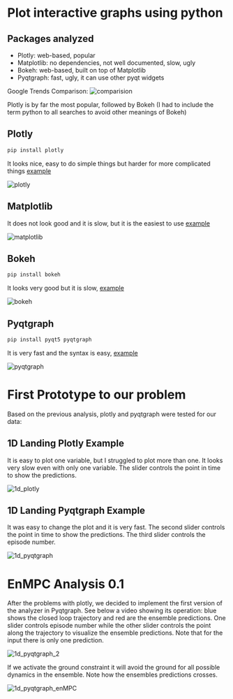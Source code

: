 # Plot interactive graphs using python

## Packages analyzed

- Plotly: web-based, popular
- Matplotlib: no dependencies, not well documented, slow, ugly
- Bokeh: web-based, built on top of Matplotlib
- Pyqtgraph: fast, ugly, it can use other pyqt widgets 

Google Trends Comparison:
![comparision](comparision.png)

Plotly is by far the most popular, followed by Bokeh (I had to include the term python to all searches to avoid other meanings of Bokeh)

## Plotly

```bash
pip install plotly
```

It looks nice, easy to do simple things but harder for more complicated things [example](https://plot.ly/python/sliders/)

![plotly](plotly_slider.gif)

## Matplotlib
It does not look good and it is slow, but it is the easiest to use [example](https://matplotlib.org/gallery/widgets/slider_demo.html)

![matplotlib](matplotlib_slider.gif)

## Bokeh

```bash
pip install bokeh
```

It looks very good but it is slow, [example](https://docs.bokeh.org/en/latest/docs/gallery/slider.html)

![bokeh](bokeh_slider.gif)

## Pyqtgraph

```bash
pip install pyqt5 pyqtgraph
```

It is very fast and the syntax is easy, [example](https://stackoverflow.com/questions/42007434/slider-widget-for-pyqtgraph/42011414)

![pyqtgraph](pyqtgraph_slider.gif)

# First Prototype to our problem

Based on the previous analysis, plotly and pyqtgraph were tested for our data:

## 1D Landing Plotly Example

It is easy to plot one variable, but I struggled to plot more than one. It looks very slow even with only one variable. The slider controls the point in time to show the predictions.

![1d_plotly](1d_plotly.gif)

## 1D Landing Pyqtgraph Example

It was easy to change the plot and it is very fast. The second slider controls the point in time to show the predictions. The third slider controls the episode number.

![1d_pyqtgraph](1d_pyqtgraph.gif)

# EnMPC Analysis 0.1

After the problems with plotly, we decided to implement the first version of the analyzer in Pyqtgraph. See below a video showing its operation: blue shows the closed loop trajectory and red are the ensemble predictions. One slider controls episode number while the other slider controls the point along the trajectory to visualize the ensemble predictions. Note that for the input there is only one prediction.

![1d_pyqtgraph_2](1d_pyqtgraph_2.gif)

If we activate the ground constraint it will avoid the ground for all possible dynamics in the ensemble. Note how the ensembles predictions crosses. 

![1d_pyqtgraph_enMPC](1d_pyqtgraph_enMCP.gif)
